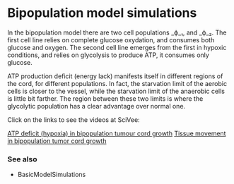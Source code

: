 # Bipopulation model simulations #

In the bipopulation model there are two cell populations _ϕ_₁, and _ϕ_₂. The first cell line relies on complete glucose oxydation, and consumes both glucose and oxygen. The second cell line emerges from the first in hypoxic conditions, and relies on glycolysis to produce ATP, it consumes only glucose.

ATP production deficit (energy lack) manifests itself in different regions of the cord, for different populations. In fact, the starvation limit of the aerobic cells is closer to the vessel, while the starvation limit of the anaerobic cells is little bit farther. The region  between these two limits is where the glycolytic population has a clear advantage over normal one.

Click on the links to see the videos at SciVee:

[ATP deficit (hypoxia) in bipopulation tumour cord growth](http://www.scivee.tv/node/5126)
[Tissue movement in bipopulation tumor cord growth](http://www.scivee.tv/node/5127)

### See also ###
  * BasicModelSimulations